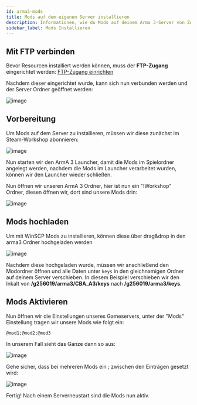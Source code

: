 ```yaml
---
id: arma3-mods
title: Mods auf dem eigenen Server installieren
description: Informationen, wie du Mods auf deinem Arma 3-Server von ZAP-Hosting installierst - ZAP-Hosting.com Dokumentationen
sidebar_label: Mods Installieren
---
```


## Mit FTP verbinden

Bevor Resourcen installiert werden können, muss der **FTP-Zugang** eingerichtet werden: [FTP-Zugang einrichten](gameserver-ftpaccess.md)

Nachdem dieser eingerichtet wurde, kann sich nun verbunden werden und der Server Ordner geöffnet werden:

![image](https://user-images.githubusercontent.com/26007280/189707042-3020b6e3-8969-4b62-aede-83f83ed653e8.png)


## Vorbereitung

Um Mods auf dem Server zu installieren, müssen wir diese zunächst im Steam-Workshop abonnieren:

![image](https://user-images.githubusercontent.com/26007280/189707058-a81f753f-c87e-4671-8f7e-ebfa16959313.png)

Nun starten wir den ArmA 3 Launcher, damit die Mods im Spielordner angelegt werden, nachdem die Mods im Launcher verarbeitet wurden, können wir den Launcher wieder schließen.

Nun öffnen wir unseren ArmA 3 Ordner, hier ist nun ein "!Workshop" Ordner, diesen öffnen wir, dort sind unsere Mods drin:

![image](https://user-images.githubusercontent.com/26007280/189707079-91a5b8c4-bb73-4349-802c-1fc1f0d63997.png)

## Mods hochladen


Um mit WinSCP Mods zu installieren, können diese über drag&drop in den arma3 Ordner hochgeladen werden

![image](https://user-images.githubusercontent.com/26007280/189707108-4b5f9e06-d1d4-407c-8043-9d279d6e341b.png)

Nachdem diese hochgeladen wurde, müssen wir anschließend den Modordner öffnen und alle Daten unter `keys` in den gleichnamigen Ordner auf deinem Server verschieben.
In diesem Beispiel verschieben wir den Inkalt von **/g256019/arma3/CBA_A3/keys** nach **/g256019/arma3/keys**.

## Mods Aktivieren

Nun öffnen wir die Einstellungen unseres Gameservers, unter der "Mods" Einstellung tragen wir unsere Mods wie folgt ein:

```
@mod1;@mod2;@mod3
```

In unserem Fall sieht das Ganze dann so aus:

![image](https://user-images.githubusercontent.com/26007280/189707132-39f4defc-79fd-468c-be2c-b05c18acfcf4.png)

Gehe sicher, dass bei mehreren Mods ein ; zwischen den Einträgen gesetzt wird:

![image](https://user-images.githubusercontent.com/26007280/189707159-5288b71f-0dd7-4e84-bbfb-2a385aa128e9.png)


Fertig! Nach einem Serverneustart sind die Mods nun aktiv.
